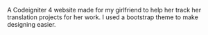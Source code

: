A Codeigniter 4 website made for my girlfriend to help her track her translation projects for her work. I used a bootstrap theme to make designing easier.
